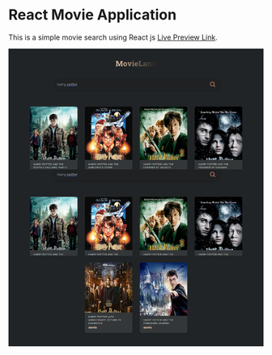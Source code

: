 # React Movie Application

This is a simple movie search using React js [Live Preview Link](https://very-simple-react-movie-app.vercel.app/).

![Alt text](https://github.com/marufsharia/very-simple-react-movie-app/blob/main/screenshot.png "React Movie Application")

